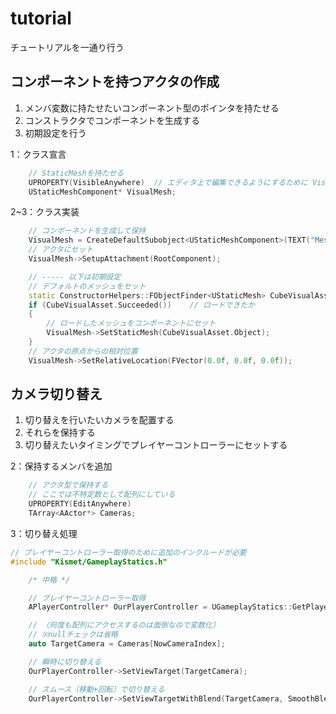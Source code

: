 # tutorial
チュートリアルを一通り行う

## コンポーネントを持つアクタの作成

1. メンバ変数に持たせたいコンポーネント型のポインタを持たせる
1. コンストラクタでコンポーネントを生成する
1. 初期設定を行う

1：クラス宣言
```cpp
	// StaticMeshを持たせる
	UPROPERTY(VisibleAnywhere)	// エディタ上で編集できるようにするために VisibleAnywhere を付ける
	UStaticMeshComponent* VisualMesh;
```

2~3：クラス実装
```cpp
	// コンポーネントを生成して保持
	VisualMesh = CreateDefaultSubobject<UStaticMeshComponent>(TEXT("Mesh"));
	// アクタにセット
	VisualMesh->SetupAttachment(RootComponent);

	// ----- 以下は初期設定
	// デフォルトのメッシュをセット
	static ConstructorHelpers::FObjectFinder<UStaticMesh> CubeVisualAsset(TEXT("/Game/StarterContent/Shapes/Shape_cube.Shape_cube"));
	if (CubeVisualAsset.Succeeded())	// ロードできたか
	{
		// ロードしたメッシュをコンポーネントにセット
		VisualMesh->SetStaticMesh(CubeVisualAsset.Object);
	}
	// アクタの原点からの相対位置
	VisualMesh->SetRelativeLocation(FVector(0.0f, 0.0f, 0.0f));
```

## カメラ切り替え

1. 切り替えを行いたいカメラを配置する
1. それらを保持する
1. 切り替えたいタイミングでプレイヤーコントローラーにセットする

2：保持するメンバを追加
```cpp
	// アクタ型で保持する
	// ここでは不特定数として配列にしている
	UPROPERTY(EditAnywhere)
	TArray<AActor*> Cameras;
```
3：切り替え処理
```cpp
// プレイヤーコントローラー取得のために追加のインクルードが必要
#include "Kismet/GameplayStatics.h"

	/* 中略 */

	// プレイヤーコントローラー取得
	APlayerController* OurPlayerController = UGameplayStatics::GetPlayerController(this, 0);

	// （何度も配列にアクセスするのは面倒なので変数化）
	// ※nullチェックは省略
	auto TargetCamera = Cameras[NowCameraIndex];

	// 瞬時に切り替える
	OurPlayerController->SetViewTarget(TargetCamera);

	// スムース（移動+回転）で切り替える
	OurPlayerController->SetViewTargetWithBlend(TargetCamera, SmoothBlendTime);
```
